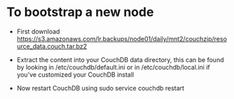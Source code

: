 # To bootstrap a new node

* First download https://s3.amazonaws.com/lr.backups/node01/daily/mnt2/couchzip/resource_data.couch.tar.bz2

* Extract the content into your CouchDB data directory, this can be found by looking in /etc/couchdb/default.ini or 
in /etc/couchdb/local.ini if you've customized your CouchDB install

* Now restart CouchDB using sudo service couchdb restart
